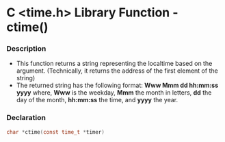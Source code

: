 ﻿# C <time.h> Library Function - ctime()

### Description
- This function returns a string representing the localtime based on the argument. (Technically, it returns the address of the first element of the string)
- The returned string has the following format:
**Www Mmm dd hh:mm:ss yyyy**
where, **Www** is the weekday, **Mmm** the month in letters, **dd** the day of the month, **hh:mm:ss** the time, and **yyyy** the year.

### Declaration
```c
char *ctime(const time_t *timer)
```



